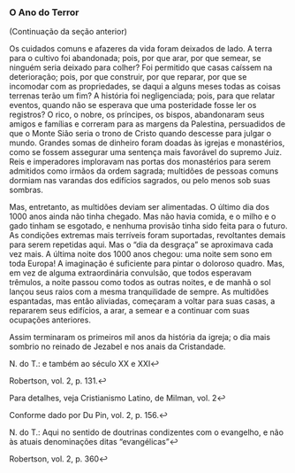### O Ano do Terror 

(Continuação da seção anterior)

Os cuidados comuns e afazeres da vida foram deixados de lado. A terra para o cultivo foi abandonada; pois, por que arar, por que semear, se ninguém seria deixado para colher? Foi permitido que casas caíssem na deterioração; pois, por que construir, por que reparar, por que se incomodar com as propriedades, se daqui a alguns meses todas as coisas terrenas terão um fim? A história foi negligenciada; pois, para que relatar eventos, quando não se esperava que uma posteridade fosse ler os registros? O rico, o nobre, os príncipes, os bispos, abandonaram seus amigos e famílias e correram para as margens da Palestina, persuadidos de que o Monte Sião seria o trono de Cristo quando descesse para julgar o mundo. Grandes somas de dinheiro foram doadas às igrejas e monastérios, como se fossem assegurar uma sentença mais favorável do supremo Juiz. Reis e imperadores imploravam nas portas dos monastérios para serem admitidos como irmãos da ordem sagrada; multidões de pessoas comuns dormiam nas varandas dos edifícios sagrados, ou pelo menos sob suas sombras.

Mas, entretanto, as multidões deviam ser alimentadas. O último dia dos 1000 anos ainda não tinha chegado. Mas não havia comida, e o milho e o gado tinham se esgotado, e nenhuma provisão tinha sido feita para o futuro. As condições extremas mais terríveis foram suportadas, revoltantes demais para serem repetidas aqui. Mas o “dia da desgraça” se aproximava cada vez mais. A última noite dos 1000 anos chegou: uma noite sem sono em toda Europa! A imaginação é suficiente para pintar o doloroso quadro. Mas, em vez de alguma extraordinária convulsão, que todos esperavam trêmulos, a noite passou como todos as outras noites, e de manhã o sol lançou seus raios com a mesma tranquilidade de sempre. As multidões espantadas, mas então aliviadas, começaram a voltar para suas casas, a repararem seus edifícios, a arar, a semear e a continuar com suas ocupações anteriores.

Assim terminaram os primeiros mil anos da história da igreja; o dia mais sombrio no reinado de Jezabel e nos anais da Cristandade.

N. do T.: e também ao século XX e XXI↩

Robertson, vol. 2, p. 131.↩

Para detalhes, veja Cristianismo Latino, de Milman, vol. 2↩

Conforme dado por Du Pin, vol. 2, p. 156.↩

N. do T.: Aqui no sentido de doutrinas condizentes com o evangelho, e não às atuais denominações ditas “evangélicas”↩

Robertson, vol. 2, p. 360↩